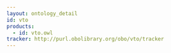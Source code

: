```yaml
---
layout: ontology_detail
id: vto
products: 
  - id: vto.owl
tracker: http://purl.obolibrary.org/obo/vto/tracker
---
```


